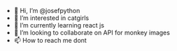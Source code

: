 - 👋 Hi, I’m @josefpython
- 👀 I’m interested in catgirls
- 🌱 I’m currently learning react js
- 💞️ I’m looking to collaborate on API for monkey images
- 📫 How to reach me dont

<!---
josefpython/josefpython is a ✨ special ✨ repository because its `README.md` (this file) appears on your GitHub profile.
You can click the Preview link to take a look at your changes.
--->
